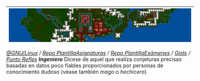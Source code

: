 |![](/imagenes/2Monitors/ultima_vi_desktop_background_wallpaper_5760x1080_by_mecandes_d87e0fg.png)|
|-:|
*[@GNU/Linux](elementaryOS.md) / [Repo PlantillaAsignaturas](https://github.com/mmasias/repoPlantillaAsignatura) / [Repo PlantillaExámenes](https://github.com/mmasias/repoPlantillaExamen) / [Gists](https://gist.github.com/mmasias) / [Punto Reflex](https://github.com/puntoReflex)*
***Ingeniero*** Dícese de aquel que realiza conjeturas precisas basadas en datos poco fiables proporcionados por personas de conocimiento dudoso (véase también *mago* o *hechicero*)
